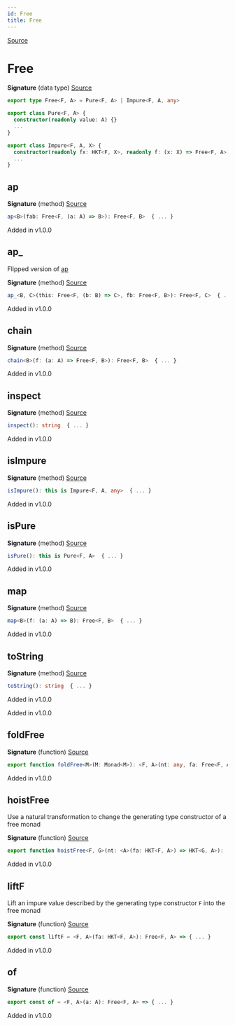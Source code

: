 ```yaml
---
id: Free
title: Free
---
```


[Source](https://github.com/gcanti/fp-ts/blob/master/src/Free.ts)

# Free

**Signature** (data type) [Source](https://github.com/gcanti/fp-ts/blob/master/src/Free.ts#L24-L24)

```ts
export type Free<F, A> = Pure<F, A> | Impure<F, A, any>

export class Pure<F, A> {
  constructor(readonly value: A) {}
  ...
}

export class Impure<F, A, X> {
  constructor(readonly fx: HKT<F, X>, readonly f: (x: X) => Free<F, A>) {}
  ...
}
```

## ap

**Signature** (method) [Source](https://github.com/gcanti/fp-ts/blob/master/src/Free.ts#L35-L37)

```ts
ap<B>(fab: Free<F, (a: A) => B>): Free<F, B>  { ... }
```

Added in v1.0.0

## ap\_

Flipped version of [ap](#ap)

**Signature** (method) [Source](https://github.com/gcanti/fp-ts/blob/master/src/Free.ts#L41-L43)

```ts
ap_<B, C>(this: Free<F, (b: B) => C>, fb: Free<F, B>): Free<F, C>  { ... }
```

Added in v1.0.0

## chain

**Signature** (method) [Source](https://github.com/gcanti/fp-ts/blob/master/src/Free.ts#L44-L46)

```ts
chain<B>(f: (a: A) => Free<F, B>): Free<F, B>  { ... }
```

Added in v1.0.0

## inspect

**Signature** (method) [Source](https://github.com/gcanti/fp-ts/blob/master/src/Free.ts#L47-L49)

```ts
inspect(): string  { ... }
```

Added in v1.0.0

## isImpure

**Signature** (method) [Source](https://github.com/gcanti/fp-ts/blob/master/src/Free.ts#L56-L58)

```ts
isImpure(): this is Impure<F, A, any>  { ... }
```

Added in v1.0.0

## isPure

**Signature** (method) [Source](https://github.com/gcanti/fp-ts/blob/master/src/Free.ts#L53-L55)

```ts
isPure(): this is Pure<F, A>  { ... }
```

Added in v1.0.0

## map

**Signature** (method) [Source](https://github.com/gcanti/fp-ts/blob/master/src/Free.ts#L32-L34)

```ts
map<B>(f: (a: A) => B): Free<F, B>  { ... }
```

Added in v1.0.0

## toString

**Signature** (method) [Source](https://github.com/gcanti/fp-ts/blob/master/src/Free.ts#L50-L52)

```ts
toString(): string  { ... }
```

Added in v1.0.0

Added in v1.0.0

## foldFree

**Signature** (function) [Source](https://github.com/gcanti/fp-ts/blob/master/src/Free.ts#L173-L181)

```ts
export function foldFree<M>(M: Monad<M>): <F, A>(nt: any, fa: Free<F, A>) => HKT<M, A>  { ... }
```

Added in v1.0.0

## hoistFree

Use a natural transformation to change the generating type constructor of a free monad

**Signature** (function) [Source](https://github.com/gcanti/fp-ts/blob/master/src/Free.ts#L136-L138)

```ts
export function hoistFree<F, G>(nt: <A>(fa: HKT<F, A>) => HKT<G, A>): (<A>(fa: Free<F, A>) => Free<G, A>)  { ... }
```

Added in v1.0.0

## liftF

Lift an impure value described by the generating type constructor `F` into the free monad

**Signature** (function) [Source](https://github.com/gcanti/fp-ts/blob/master/src/Free.ts#L105-L107)

```ts
export const liftF = <F, A>(fa: HKT<F, A>): Free<F, A> => { ... }
```

Added in v1.0.0

## of

**Signature** (function) [Source](https://github.com/gcanti/fp-ts/blob/master/src/Free.ts#L96-L98)

```ts
export const of = <F, A>(a: A): Free<F, A> => { ... }
```

Added in v1.0.0
